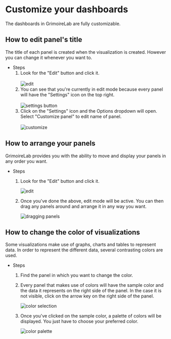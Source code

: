# Customize your dashboards

The dashboards in GrimoireLab are fully customizable.

## How to edit panel's title

The title of each panel is created when the visualization is created. However you can
change it whenever you want to.

- Steps
  1. Look for the "Edit" button and click it.<br><br>
     ![edit](../assets/edit_button.png)
  2. You can see that you're currently in edit mode because every panel will have the
     "Settings" icon on the top right.<br><br>
     ![settings button](../assets/edit.png)
  3. Click on the "Settings" icon and the Options dropdown will open. Select "Customize
     panel" to edit name of panel.<br><br>
     ![customize](../assets/customize.png)

## How to arrange your panels

GrimoireLab provides you with the ability to move and display your panels in any order you
want.

- Steps
  1. Look for the "Edit" button and click it.

     ![edit](../assets/edit_button.png)

  2. Once you've done the above, edit mode will be active. You can then drag any panels
     around and arrange it in any way you want.

     ![dragging panels](../assets/drag.gif)

## How to change the color of visualizations

Some visualizations make use of graphs, charts and tables to represent data. In order to
represent the different data, several contrasting colors are used.

- Steps
  1. Find the panel in which you want to change the color.
  2. Every panel that makes use of colors will have the sample color and the data it
     represents on the right side of the panel. In the case it is not visible, click on
     the arrow key on the right side of the panel. 

     ![color selection](../assets/color.png)

  3. Once you've clicked on the sample color, a palette of colors will be displayed. You
     just have to choose your preferred color. 

     ![color palette](../assets/color_palette.png)
